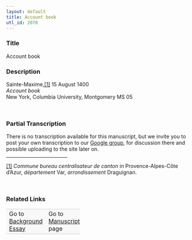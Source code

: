 ```yaml
---  
layout: default  
title: Account book  
utl_id: 2070
---
```


### Title

Account book


### Description

<p>Sainte-Maxime,<a href="#_ftn1" name="_ftnref1" title="" id="_ftnref1">[1]</a> 15 August 1400<br /><em>Account book</em><br />
New York, Columbia University, Montgomery MS 05</p>
<p> </p>


### Partial Transcription

<p>There is no transcription available for this manuscript, but we invite you to post your own transcription to our <a href="https://paleography.library.utoronto.ca/content/group-work">Google group</a>, for discussion there and possible uploading to the site later on.</p>
<div>
<hr align="left" size="1" width="33%" /><div id="ftn1"><a href="#_ftnref1" name="_ftn1" title="" id="_ftn1">[1]</a> <em>Commune bureau centralisateur de canton</em> in Provence-Alpes-Côte d’Azur, <em>département</em> Var, <em>arrondissement</em> Draguignan.</div>
</div>
<p> </p>


### Related Links

<table border="0.5" cellpadding="1" cellspacing="1" style="width: 200px; background-color:#F8F8F8;">
    <tbody style="border-color:#ccc">
        <tr style="border-color:#ccc">
            <td>Go to <a href="https://centerfordigitalhumanities.github.io/Newberry-French-paleography/essay/2070" target="_blank">Background Essay</a></td>
            <td>Go to <a href="https://centerfordigitalhumanities.github.io/Newberry-French-paleography/www/record.html?id=2070" target="_blank">Manuscript</a> page</td>
        </tr>
    </tbody>
</table>
